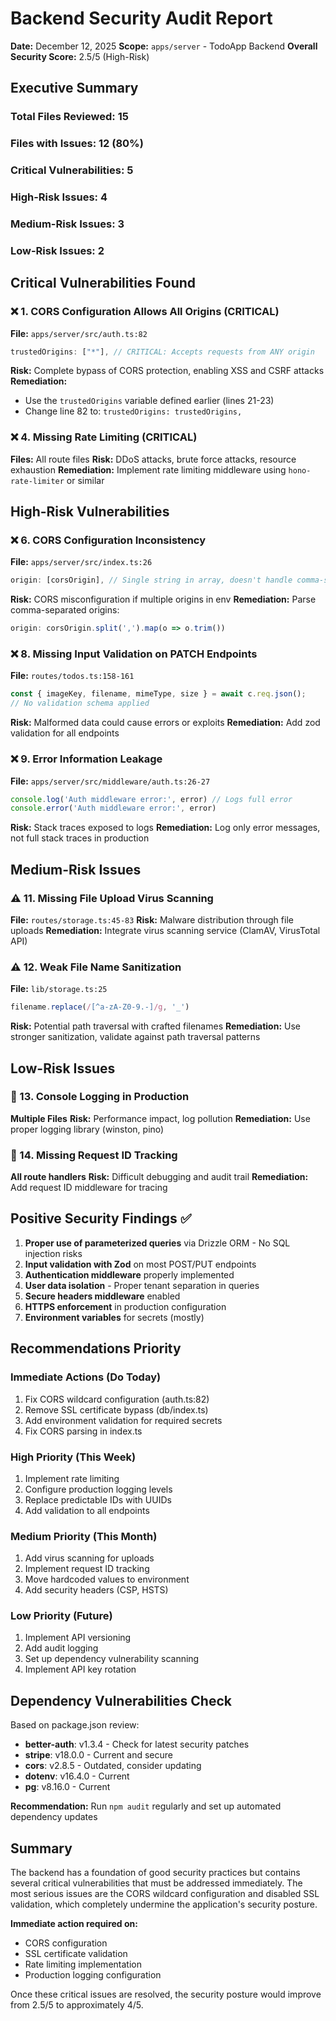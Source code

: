 # Backend Security Audit Report
**Date:** December 12, 2025
**Scope:** `apps/server` - TodoApp Backend
**Overall Security Score:** 2.5/5 (High-Risk)

## Executive Summary

### Total Files Reviewed: 15
### Files with Issues: 12 (80%)
### Critical Vulnerabilities: 5
### High-Risk Issues: 4
### Medium-Risk Issues: 3
### Low-Risk Issues: 2

## Critical Vulnerabilities Found

### ❌ 1. CORS Configuration Allows All Origins (CRITICAL)
**File:** `apps/server/src/auth.ts:82`
```typescript
trustedOrigins: ["*"], // CRITICAL: Accepts requests from ANY origin
```
**Risk:** Complete bypass of CORS protection, enabling XSS and CSRF attacks
**Remediation:** 
- Use the `trustedOrigins` variable defined earlier (lines 21-23)
- Change line 82 to: `trustedOrigins: trustedOrigins,`



### ❌ 4. Missing Rate Limiting (CRITICAL)
**Files:** All route files
**Risk:** DDoS attacks, brute force attacks, resource exhaustion
**Remediation:** Implement rate limiting middleware using `hono-rate-limiter` or similar


## High-Risk Vulnerabilities

### ❌ 6. CORS Configuration Inconsistency
**File:** `apps/server/src/index.ts:26`
```typescript
origin: [corsOrigin], // Single string in array, doesn't handle comma-separated values
```
**Risk:** CORS misconfiguration if multiple origins in env
**Remediation:** Parse comma-separated origins:
```typescript
origin: corsOrigin.split(',').map(o => o.trim())
```

### ❌ 8. Missing Input Validation on PATCH Endpoints
**File:** `routes/todos.ts:158-161`
```typescript
const { imageKey, filename, mimeType, size } = await c.req.json();
// No validation schema applied
```
**Risk:** Malformed data could cause errors or exploits
**Remediation:** Add zod validation for all endpoints

### ❌ 9. Error Information Leakage
**File:** `apps/server/src/middleware/auth.ts:26-27`
```typescript
console.log('Auth middleware error:', error) // Logs full error
console.error('Auth middleware error:', error)
```
**Risk:** Stack traces exposed to logs
**Remediation:** Log only error messages, not full stack traces in production

## Medium-Risk Issues


### ⚠️ 11. Missing File Upload Virus Scanning
**File:** `routes/storage.ts:45-83`
**Risk:** Malware distribution through file uploads
**Remediation:** Integrate virus scanning service (ClamAV, VirusTotal API)

### ⚠️ 12. Weak File Name Sanitization
**File:** `lib/storage.ts:25`
```typescript
filename.replace(/[^a-zA-Z0-9.-]/g, '_')
```
**Risk:** Potential path traversal with crafted filenames
**Remediation:** Use stronger sanitization, validate against path traversal patterns

## Low-Risk Issues

### 🤔 13. Console Logging in Production
**Multiple Files**
**Risk:** Performance impact, log pollution
**Remediation:** Use proper logging library (winston, pino)

### 🤔 14. Missing Request ID Tracking
**All route handlers**
**Risk:** Difficult debugging and audit trail
**Remediation:** Add request ID middleware for tracing

## Positive Security Findings ✅

1. **Proper use of parameterized queries** via Drizzle ORM - No SQL injection risks
2. **Input validation with Zod** on most POST/PUT endpoints
3. **Authentication middleware** properly implemented
4. **User data isolation** - Proper tenant separation in queries
5. **Secure headers middleware** enabled
6. **HTTPS enforcement** in production configuration
7. **Environment variables** for secrets (mostly)

## Recommendations Priority

### Immediate Actions (Do Today)
1. Fix CORS wildcard configuration (auth.ts:82)
2. Remove SSL certificate bypass (db/index.ts)
3. Add environment validation for required secrets
4. Fix CORS parsing in index.ts

### High Priority (This Week)
1. Implement rate limiting
2. Configure production logging levels
3. Replace predictable IDs with UUIDs
4. Add validation to all endpoints

### Medium Priority (This Month)
1. Add virus scanning for uploads
2. Implement request ID tracking
3. Move hardcoded values to environment
4. Add security headers (CSP, HSTS)

### Low Priority (Future)
1. Implement API versioning
2. Add audit logging
3. Set up dependency vulnerability scanning
4. Implement API key rotation

## Dependency Vulnerabilities Check

Based on package.json review:
- **better-auth**: v1.3.4 - Check for latest security patches
- **stripe**: v18.0.0 - Current and secure
- **cors**: v2.8.5 - Outdated, consider updating
- **dotenv**: v16.4.0 - Current
- **pg**: v8.16.0 - Current

**Recommendation:** Run `npm audit` regularly and set up automated dependency updates

## Summary

The backend has a foundation of good security practices but contains several critical vulnerabilities that must be addressed immediately. The most serious issues are the CORS wildcard configuration and disabled SSL validation, which completely undermine the application's security posture.

**Immediate action required on:**
- CORS configuration
- SSL certificate validation
- Rate limiting implementation
- Production logging configuration

Once these critical issues are resolved, the security posture would improve from 2.5/5 to approximately 4/5.
